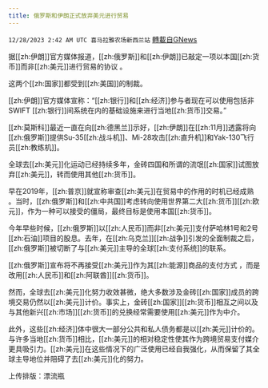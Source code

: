 ```yaml
---
title: 俄罗斯和伊朗正式放弃美元进行贸易
---
```

`12/28/2023 2:42 AM UTC 喜马拉雅农场新西兰站` [轉載自GNews](https://gnews.org/articles/2158871)

据[[zh:伊朗]]官方媒体报道，[[zh:俄罗斯]]和[[zh:伊朗]]已敲定一项以本国[[zh:货币]]而非[[zh:美元]]进行贸易的协议 。 

这两个[[zh:国家]]都受到[[zh:美国]]的制裁。

[[zh:伊朗]]官方媒体宣称：“[[zh:银行]]和[[zh:经济]]参与者现在可以使用包括非 SWIFT [[zh:银行]]间系统在内的基础设施来进行当地[[zh:货币]]交易。” 

[[zh:莫斯科]]最近一直在向[[zh:德黑兰]]示好，[[zh:伊朗]]在[[zh:11月]]透露将向[[zh:俄罗斯]]提供Su-35[[zh:战斗机]]、Mi-28攻击[[zh:直升机]]和Yak-130飞行员[[zh:教练机]]。

全球去[[zh:美元]]化运动已经持续多年，金砖四国和所谓的流氓[[zh:国家]]试图放弃[[zh:美元]]，转而使用其他[[zh:货币]]。 

早在2019年，[[zh:普京]]就宣称审查[[zh:美元]]在贸易中的作用的时机已经成熟 。当时，[[zh:俄罗斯]]和[[zh:中共国]]考虑转向使用世界第二大[[zh:货币]][[zh:欧元]]，作为一种可以接受的僵局，最终目标是使用本国[[zh:货币]]。 

今年早些时候，[[zh:俄罗斯]]以[[zh:人民币]]而非[[zh:美元]]支付萨哈林1号和2号[[zh:石油]]项目的股息。去年，在[[zh:乌克兰]][[zh:战争]]引发的全面制裁之后，[[zh:俄罗斯]]被切断了与[[zh:美元]]主导的全球[[zh:支付系统]]的联系。 

[[zh:俄罗斯]]宣布将不再接受[[zh:美元]]作为其[[zh:能源]]商品的支付方式 ，而是改用[[zh:人民币]]和[[zh:阿联酋]][[zh:货币]]。 

然而，全球去[[zh:美元]]化努力收效甚微，绝大多数涉及金砖[[zh:国家]]成员的跨境交易仍然以[[zh:美元]]计价。事实上，金砖[[zh:国家]][[zh:货币]]相互之间以及与其他新兴[[zh:市场]][[zh:货币]]的兑换经常需要使用[[zh:美元]]作为中介。 

此外，这些[[zh:经济]]体中很大一部分公共和私人债务都是以[[zh:美元]]计价的。与许多当地[[zh:货币]]相比，[[zh:美元]]的相对稳定性使其作为跨境贸易支付媒介更具吸引力。[[zh:美元]]在这些情况下的广泛使用已经自我强化，从而保留了其全球主导地位并阻碍了去[[zh:美元]]化的努力。

上传排版：漂流瓶
